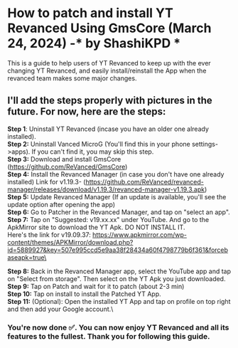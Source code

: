 # How to patch and install YT Revanced Using GmsCore (March 24, 2024) -* by ShashiKPD *
This is a guide to help users of YT Revanced to keep up with the ever changing YT Revanced, and easily install/reinstall the App when the revanced team makes some major changes.

## I'll add the steps properly with pictures in the future. For now, here are the steps:

**Step 1**: Uninstall YT Revanced (incase you have an older one already installed).\
**Step 2:** Uninstall Vanced MicroG (You'll find this in your phone settings->apps). If you can't find it, you may skip this step.\
**Step 3:** Download and install GmsCore (https://github.com/ReVanced/GmsCore)\
**Step 4:** Install the Revanced Manager (in case you don't have one already installed)
Link for v1.19.3- (https://github.com/ReVanced/revanced-manager/releases/download/v1.19.3/revanced-manager-v1.19.3.apk)\
**Step 5:** Update Revanced Manager (If an update is available, you'll see the update option after opening the app)\
**Step 6:** Go to Patcher in the Revanced Manager, and tap on "select an app". \
**Step 7:** Tap on "Suggested: v19.xx.xx" under YouTube. And go to the ApkMirror site to download the YT Apk. DO NOT INSTALL IT.\
Here's the link for v19.09.37: https://www.apkmirror.com/wp-content/themes/APKMirror/download.php?id=5889927&key=507e995ccd5e9aa38f28434a60f4798779b6f361&forcebaseapk=true\

**Step 8:** Back in the Revanced Manager app, select the YouTube app and tap on "Select from storage". Then select on the YT Apk you just downloaded.\
**Step 9:** Tap on Patch and wait for it to patch (about 2-3 min) \
**Step 10:** Tap on install to install the Patched YT App.\
**Step 11:** (Optional): Open the installed YT App and tap on profile on top right and then add your Google account.\

### You're now done ✅. You can now enjoy YT Revanced and all its features to the fullest. Thank you for following this guide.